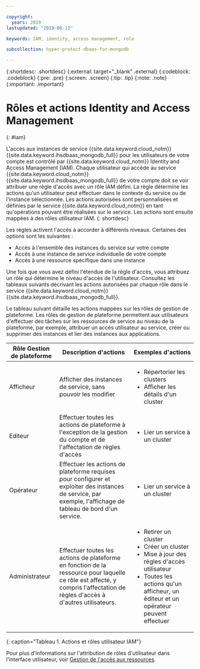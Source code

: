 ```yaml
---

copyright:
  years: 2019
lastupdated: "2019-06-13"

keywords: IAM, identity, access management, role

subcollection: hyper-protect-dbaas-for-mongodb

---
```


{:shortdesc: .shortdesc}
{:external: target="_blank" .external}
{:codeblock: .codeblock}
{:pre: .pre}
{:screen: .screen}
{:tip: .tip}
{:note: .note}
{:important: .important}

# Rôles et actions Identity and Access Management
{: #iam}

L'accès aux instances de service {{site.data.keyword.cloud_notm}} {{site.data.keyword.ihsdbaas_mongodb_full}} pour les utilisateurs de votre compte est contrôlé par {{site.data.keyword.cloud_notm}} Identity and Access Management (IAM). Chaque utilisateur qui accède au service {{site.data.keyword.cloud_notm}} {{site.data.keyword.ihsdbaas_mongodb_full}} de votre compte doit se voir attribuer une règle d'accès avec un rôle IAM défini. La règle détermine les actions qu'un utilisateur peut effectuer dans le contexte du service ou de l'instance sélectionnée. Les actions autorisées sont personnalisées et définies par le service {{site.data.keyword.cloud_notm}} en tant qu'opérations pouvant être réalisées sur le service. Les actions sont ensuite mappées à des rôles utilisateur IAM.
{: shortdesc}

Les règles activent l'accès à accorder à différents niveaux. Certaines des options sont les suivantes :

* Accès à l'ensemble des instances du service sur votre compte
* Accès à une instance de service individuelle de votre compte
* Accès à une ressource spécifique dans une instance

Une fois que vous avez défini l'étendue de la règle d'accès, vous attribuez un rôle qui détermine le niveau d'accès de l'utilisateur. Consultez les tableaux suivants décrivant les actions autorisées par chaque rôle dans le service {{site.data.keyword.cloud_notm}} {{site.data.keyword.ihsdbaas_mongodb_full}}.

Le tableau suivant détaille les actions mappées sur les rôles de gestion de plateforme. Les rôles de gestion de plateforme permettent aux utilisateurs d'effectuer des tâches sur les ressources de service au niveau de la plateforme, par exemple, attribuer un accès utilisateur au service, créer ou supprimer des instances et lier des instances aux applications.

|Rôle Gestion de plateforme|Description d'actions|Exemples d'actions                                                 |
|------------------------|----------------------|----------------------------------------------------------------|
|Afficheur                  |Afficher des instances de service, sans pouvoir les modifier|<ul><li>Répertorier les clusters</li><li>Afficher les détails d'un cluster</li></ul>|
|Editeur                  |Effectuer toutes les actions de plateforme à l'exception de la gestion du compte et de l'affectation de règles d'accès|<ul><li>Lier un service à un cluster</li></ul>|
|Opérateur                |Effectuer les actions de plateforme requises pour configurer et exploiter des instances de service, par exemple, l'affichage de tableau de bord d'un service.|<ul><li>Lier un service à un cluster</li></ul>|
|Administrateur           |Effectuer toutes les actions de plateforme en fonction de la ressource pour laquelle ce rôle est affecté, y compris l'affectation de règles d'accès à d'autres utilisateurs.|<ul><li>Retirer un cluster</li><li>Créer un cluster</li><li>Mise à jour des règles d'accès utilisateur</li><li>Toutes les actions qu'un afficheur, un éditeur et un opérateur peuvent effectuer</li></ul>|
{: caption="Tableau 1. Actions et rôles utilisateur IAM"}

Pour plus d'informations sur l'attribution de rôles d'utilisateur dans l'interface utilisateur, voir [Gestion de l'accès aux ressources](/docs/iam?topic=iam-iammanidaccser#iammanidaccser).
